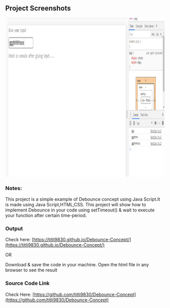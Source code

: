 ## Project Screenshots

<img src="screenshots/Output.PNG" height="500">

### Notes:

This project is a simple example of Debounce concept using Java Script.It is made using Java Script,HTML,CSS. This project will show how to implement Debounce in your code using setTimeout() & wait to execute your function after certain time-period.

### Output

Check here: [https://titli9830.github.io/Debounce-Concept/](https://titli9830.github.io/Debounce-Concept/)<br/>

OR

Download & save the code in your machine. Open the html file in any browser to see the result

### Source Code Link

Check Here: [https://github.com/titli9830/Debounce-Concept](https://github.com/titli9830/Debounce-Concept)